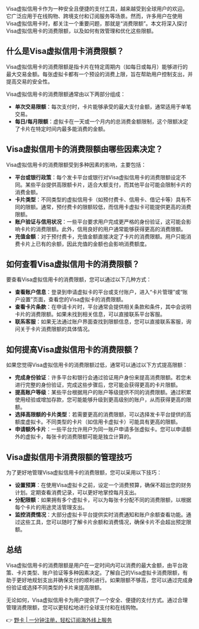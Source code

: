 Visa虚拟信用卡作为一种安全且便捷的支付工具，越来越受到全球用户的欢迎。它广泛应用于在线购物、跨境支付和订阅服务等场景。然而，许多用户在使用Visa虚拟信用卡时，都关注一个重要问题，那就是“消费限额”。本文将深入探讨Visa虚拟信用卡的消费限额，以及如何有效管理和优化这些限额。

## 什么是Visa虚拟信用卡消费限额？

Visa虚拟信用卡的消费限额是指卡片在特定周期内（如每日或每月）能够进行的最大交易金额。每张虚拟卡都有一个预设的消费上限，旨在帮助用户控制支出，并提高交易的安全性。

Visa虚拟信用卡的消费限额通常由以下两部分组成：

- **单次交易限额**：每次支付时，卡片能够承受的最大支付金额，通常适用于单笔交易。
- **每日/每月限额**：虚拟卡在一天或一个月内的总消费金额限制，这个限额决定了卡片在特定时间内最多能消费的金额。

## Visa虚拟信用卡的消费限额由哪些因素决定？

Visa虚拟信用卡的消费限额受到多种因素的影响，主要包括：

- **平台或银行政策**：每个发卡平台或银行对Visa虚拟信用卡的消费限额设定不同。某些平台提供高限额卡片，适合大额支付，而其他平台可能会限制卡片的消费金额。
- **卡片类型**：不同类型的虚拟信用卡（如预付费卡、信用卡、借记卡等）具有不同的限额。通常，预付费卡的限额较低，而信用卡虚拟卡可能提供更高的消费限额。
- **账户验证与信用状况**：一些平台要求用户完成更严格的身份验证，这可能会影响卡片的消费限额。此外，信用良好的用户通常能够获得更高的消费限额。
- **充值金额**：对于预付费卡，充值金额直接决定了卡片的消费限额。用户只能消费卡片上已有的余额，因此充值的金额也会影响消费额度。

## 如何查看Visa虚拟信用卡的消费限额？

要查看Visa虚拟信用卡的消费限额，您可以通过以下几种方式：

- **查看账户信息**：登录到申请虚拟卡的平台或支付账户，进入“卡片管理”或“账户设置”页面，查看您的Visa虚拟卡的消费限额。
- **查看卡片条款**：在申请卡片时，平台通常会提供相关条款和条件，其中会说明卡片的消费限额。如果未找到相关信息，可以直接联系平台客服。
- **联系客服**：如果无法通过账户界面查找到限额信息，您可以直接联系客服，询问关于卡片消费限额的具体情况。

## 如何提高Visa虚拟信用卡的消费限额？

如果您觉得Visa虚拟信用卡的消费限额过低，通常可以通过以下方式提高限额：

- **完成身份验证**：许多平台和银行会通过验证用户身份来提高消费限额。若您未进行完整的身份验证，完成这些步骤后，您可能会获得更高的卡片限额。
- **提高账户等级**：某些平台根据用户的账户等级提供不同的消费限额。通过积累使用经验或增加存款，您可能能够升级到更高级别的账户，从而获得更高的限额。
- **选择高限额的卡片类型**：若需要更高的消费限额，可以选择发卡平台提供的高额度虚拟卡。不同类型的卡片（如信用卡虚拟卡）可能具有更高的限额。
- **申请额外卡片**：一些平台允许用户为同一账户申请多张虚拟卡。您可以申请额外的虚拟卡，每张卡的消费限额可能是独立计算的。

## Visa虚拟信用卡消费限额的管理技巧

为了更好地管理Visa虚拟信用卡的消费限额，您可以采用以下技巧：

- **设置预算**：在使用Visa虚拟卡之前，设定一个消费预算，确保不超出您的财务计划。定期查看消费记录，可以更好地掌控每月支出。
- **分配限额**：如果拥有多个虚拟卡，可以为每张卡分配不同的消费限额，以根据每个卡片的用途灵活管理支出。
- **监控消费情况**：大部分虚拟卡平台提供实时消费通知和账户余额查看功能。通过这些工具，您可以随时了解卡片余额和消费情况，确保卡片不会超出预定限额。

## 总结

Visa虚拟信用卡的消费限额是用户在一定时间内可以消费的最大金额，由平台政策、卡片类型、账户验证等多种因素决定。了解自己的Visa虚拟卡消费限额，有助于更好地规划支出并确保支付的顺利进行。如果限额不够高，您可以通过完成身份验证或选择不同类型的卡片来提高限额。

无论如何，Visa虚拟信用卡为用户提供了一个安全、便捷的支付方式。通过合理管理消费限额，您可以更轻松地进行全球支付和在线购物。

👉 [野卡 | 一分钟注册，轻松订阅海外线上服务](https://bit.ly/bewildcard)